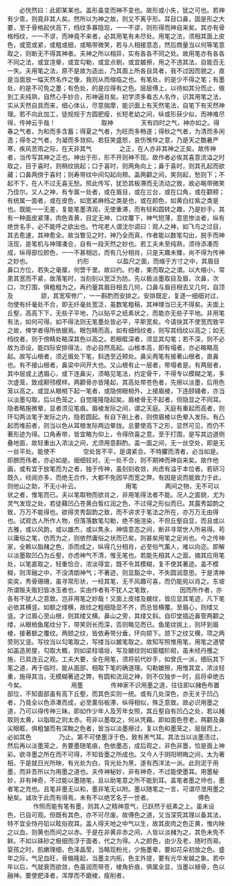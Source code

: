 <!-- { "loadSidebar": true } -->
　　必恍然曰：此即某某也。盖形虽变而神不变也。故形或小失，犹之可也。若神有少乖，则竟非其人矣。然所以为神之故，则又不离乎形。耳目口鼻，固是形之大要，至于骨格起伏高下，绉纹多寡隐现，一一不谬，则形得而神自来矣。其亦有骨格绉纹，一一不谬，而神竟不来者，必其用笔有未尽处。用笔之法，须相其面上皮色，或宽或紧，或粗或细，或略带微笑，若与人相接意态，然后商量当以何等笔意取之，则断无不得其神者。夫神之所以相异，实有各各不同之处。故用笔亦有各各不同之法，或宜渲晕，或宜勾勒，或宜点剔，或宜皴擦，用之不违其法，自能百无一失。夫用笔之法，原不是故为造出，乃其面上所各自具者，我不过因而貌之，直是当面放一幅天然名作之像，我则从而缩临之也。有笔处，的是少不得之笔；有墨处，的是不可免之墨；有色处，的是应得有之色。层层傅上，以待如其分而止，做到工夫纯熟，自然心手妙合，形神逼肖矣。初学须多看古人名作，识其用笔之法，实从天然自具而来，细心体认，尽意揣摩，能识面上有天然笔法，自笔下有天然神理。若不向此加工，徒规规于方圆肥瘦，长短老幼之间，纵或形获少似，而神难尽得，传神云乎哉！
　　　
　　　　取神
　　
　　天有四时之气，神亦如之。得春之气者，为和而多含蓄；得夏之气者，为旺而多畅遂；得秋之气者，为清而多闲逸；得冬之气者，为凝而多敛抑。若狂笑盛怒，哀伤憔悴之意，乃是天之酷暑严寒，疾风苦雨之际，在天非其气
　　
　　之正，在人亦非其神之正矣。故传神者，当传写其神之正也。神出于形，形不开则神不现。故作者必俟其喜意流溢之时取之，目于喜时，则稍纹挑起；口于喜时，则两角向上；鼻于喜时，则其孔起而欲藏；口鼻两傍于喜时；则寿带纹中间勾起向颊。盖两颧之间，笑则起，愁则下；不起不下，在人不过无喜无愁。照此传写，犹恐其板滞而无流动之致，故必略带微笑乃佳尔。又人之神，有专属一处者，或在眉目，或在兰台，或在口角，或在颧颊；有统属一面者，或在皮色，如宽紧麻绉之类是也，或在颜色，如黄白红紫之类是也。既能一一无差，复能笔墨清润，无使重滞，而有轻和圆转之趣，乃是妙手。其有一种面皮紧薄，肉色青黄，目定无神，口纹覆下，神气短薄，意思惨淡者，纵有绝世名手，必不能呼之欲出也。竹垞老人谓沈尔调曰：观人之神，如飞鸟之过目，其去愈速，其神愈全。故当瞥见之时，神乃全而真，作者能以数笔勾出，脱手而神活现，是笔机与神理凑合，自有一段天然之妙也。若工夫未至纯熟，须待添凑而成，纵得部位颜色，一一不甚相远，而有几分相肖，只是天趣未臻，尚不得为传神之妙也。
　　　
　　　　约形
　　
　　以盈尺之面，而缩于方寸之中，其眉目鼻口方位，若失之毫厘，何啻千里。故曰约。约者，束而取之之谓。以大缩小，常患其宽而不紧，故落笔时，当刻刻以宽泛为防。先以极淡墨取目及眉，次鼻，次口，次打围，俱粗粗为之。再约量其眉目相去几何，口鼻与眉目相去又几何，自顶及
　　
　　颔，其宽窄修广，一一斟酌而安排之。安排既定，复逐一细细对过，勿使有纤毫处不合，即无纤毫处宽泛，虽数笔粗稿，其神理当已无不得矣。夫面上丘壑，高高下下，无些子平地，乃以贴平之纸素状之，而能亦无些子平地。非用笔有法，如何可得。如不得法则无笔墨处皆必平，平斯宽矣。今请抉其不使宽而致平之故，俾学者得所依据焉。眼包睛而高，如有细绉纹者，则写其绉纹以高之；如无绉纹者，则于傍睛处略深其色以高之。若眼眶深者，须显其勾笔；若不深，则不必故为添设，能四际安排得法，亦必自然高起。山根本高，即有塌者，亦必略略高起。故写山根者，须近眉处下笔，斜透至近颊处。鼻尖两笔有接著山根者，直鼻也。有不接山根者，鼻梁中间开大也。又山根有止一层者，带塌者是。有两层者，其中层或上透眉心，或下连鼻尖，须略见笔法，约定骨干，不得专以模糊之笔，多次虚笼，致成颟顸模样。两颧骨亦皆隆起，其高处带苍色者，先擦以淡墨，后用色笼以高之。或显从眼梢下起一笔者，或隐傍眼梢外，上接眉棱，下连颐辅者，亦当以淡墨勾取，后以色笼之，自觉隆隆隐起矣。眉棱骨无不起者，但隐显之不同耳。隐者略施微晕，显者须见笔痕。眉棱发际之间，谓之天庭。天庭有重起而高者，则环勾两淡笔于发际之内，隐若圆起。有自下削上者，则傍眉棱以色晕入发际。有凸起而堆前者，则当以色从耳根发际两边晕拢。总要使高下之形，显然可见，而仍不著形迹为得。口角寿带，皆宜略为仰上，令得欣喜之意。至于打围，是写其边道侧叠地面，故轻重出入浓淡之间，尤须用意斟酌。盖一面之间，无一丝空处，即是无一丝平处。能使不
　　
　　空处皆不平，是谓紧合。不特臞而清者，必当如是。即腴而伟者，亦必如是。细细较对，无一处不合，则不期神而神自来矣。故作他画，或有宜于放笔而为之者，独于传神，虽刻刻收敛，尚虑有溢于本位者。若研习既久，经阅亦多，而绝无合作，大都不免因平而宽之弊。有因是说而能致力于此，则他山之助，不无小补云。
　　　
　　　　用笔
　　
　　两间之物，无不可以状之者，惟笔而已。夫以笔取物而欲肖之，非用笔得法者不能。况人之面貌，尤为灵气发现之处，若徒藉凹凸苍黄白皙红润之色，不过得之形似而已。其露秀韶韵之致，万万不能得也。欲得灵秀韶韵之致，而不讲求于笔法之所在，亦万万无由得也。试观古人所作人物，但落落数笔勾勒，绝不施渲染，不但丘壑自显，而且或以古雅，或以风韵，或以雄杰，或以隽永，神情意态之间，断非寻常世人所易得。苟以庸俗之笔，仿而为之，则依然庸俗之状而已矣，则甚矣用笔之足尚也。今之传神家，全赖以脂赭之色，添而成之，纵得几分相肖，必至俗气薰人，难以向迩。即解以淡墨取凹凸为丘壑，亦虑神气不清，惟无笔也。若能先相其人之面，摘其应用笔处，以笔直取之，轻重恰合，浓淡得宜，既不令其模糊，复不使其著迹。盖不模糊，则浑融之中，不没清朗神气；不著迹，则显豁之中，不失圆润意思。于是清神奕奕，秀骨珊珊，虽寻常形状，一经其笔，无不风趣可喜，而仍能宛以肖之。东坡所谓贩夫贩妇皆冰玉者也，实由作者有不犹人之笔致，
　　
　　因而所作者，亦各有不犹人之意致。岂非用笔之妙哉！又面上皮缕及皴纹，皆应显其笔迹，凡下笔必依其横竖。如额之缕横，故纹之粗细隐显不齐，而总皆横覆。至眉心，则缕又竖。才过眉心至山根，则其缕又横。鼻山之旁，其缕又斜。自印堂插近鼻管两颧之缕，从眼梢鱼尾纹分下，带笑则长而深，否则略见而已。鱼尾纹挑上，则环到眉棱，接著额之覆纹。两颐之纹，皆依寿带分垂，环向颏下。颔下之纹又横，项之两旁则又竖。写纹当以勾笔取之，写缕当以皴笔取之。故知写照惟用笔，用笔之道譬如盖造房屋，勾取大概，则如梁柱墙垣，写及皴纹则如窗櫺阶砌，虽未经丹雘之施，已具连云之观。工夫大要，全在用笔，须将前代妙手，如曾氏一派，细玩其下笔之道，再于临时，能从面部，相取下笔的确道理。勾勒皴擦，用惟其宜，浓淡轻重，施得其当，无模糊著迹之弊，有圆和流润之神，则不仅独步一时，且将卓绝古今矣。
　　　
　　　　用墨
　　
　　传神家不识用墨之道，往往即以赭色布置部位，不知面部虽有高下丘壑，而其色实则一统。或有几处深色，亦无关于凹凸者，乃竟全以色添凑而成，必至薰俗板滞，纵得相似，殊乏意致。故必识用墨之道，乃可以得传神三昧。即如作少年人及芳年女照，其丘壑自有凹凸之处，若以赭取则太黄，以脂取之则太赤。苟非以墨取之，何从凭藉。即如面色苍老，两颧及鼻尖眼眶，俱粗皱而有深黝之色者，皆当以淡墨擦过，复以色和墨笼之，层层而上，必如其色
　　
　　乃止。第不可使墨浮于色，致有黑气耳。其法当以淡墨渍过，然后再以淡墨笼之，务要墨随笔痕，色依墨态，成后观之，非色非墨，恰是面上神彩。欲寻墨之所在而不可得，不知皆墨之所成也。又今人于阴阳明晦之间，太为著相，于是就日光所映，有光处为白，背光处为黑，遂有西洋法一派。此则泥于用墨，而非吾所以为用墨之道也。夫传神秘妙，非有神奇，不过能使墨耳。用墨秘妙，非有神奇，不过能以墨随笔，且以助笔意之所不能到耳。盖笔者墨之帅也，墨者笔之充也。且笔非墨无以和，墨非笔无以附。墨以随笔之一言，可谓尽泄用墨之秘矣。诚攻于此而有得焉，未有不以绝艺名于一世者。
　　　
　　　　傅色
　　
　　作照而能有笔有墨，则其人之精神意气，已跃然于纸素之上。虽未设色，已自可观。但既有其色，亦不可尽废。故傅色之道，又当深究其理以备其法，特不宜全恃丹铅以眩俗观耳。盖人得天地之中气以生，故其皮肉之色正黄，惟内映之以血，则黄也而间之以赤。于是在非黄非赤之间，人皆以淡赭为之，其色未免不鲜。不如以硃砂之极细而浮于面者，代之为得。人之颜色，由少及老，随时而易。婴孩之时，肌嫩理细，色泽晶莹，当略现粉光，少施墨晕，要如花朵初放之色。盛年之际，气足血旺，骨骼隆起，当墨主内拓，色主外提，要有光华发越之象。若中年以后，气就衰而欲敛，色虽润而带苍，棱角折痕，俱属全显，当墨以植骨，色以融神。要使肥泽者，浑厚而不磨棱，瘦削者，
　　
